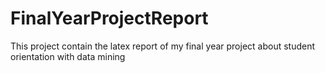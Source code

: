 # FinalYearProjectReport
This project contain the latex report of my final year project about student orientation with data mining
